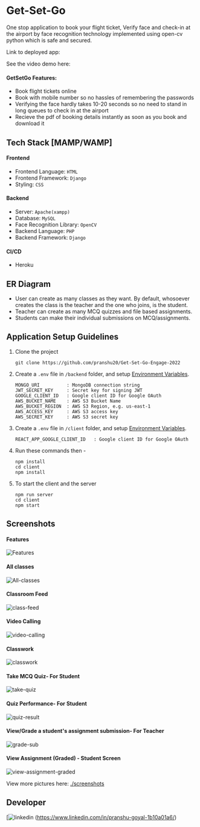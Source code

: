 # Get-Set-Go

One stop application to book your flight ticket, Verify face and check-in at the airport by face recognition technology implemented using open-cv python which is safe and secured.

Link to deployed app:

See the video demo here:

#### GetSetGo Features:

- Book flight tickets online
- Book with mobile number so no hassles of remembering the passwords
- Verifying the face hardly takes 10-20 seconds so no need to stand in long queues to check in at the airport
- Recieve the pdf of booking details instantly as soon as you book and download it

## Tech Stack [MAMP/WAMP]

#### Frontend

- Frontend Language: `HTML`
- Frontend Framework: `Django`
- Styling: `CSS`

#### Backend

- Server: `Apache(xampp)`
- Database: `MySQL`
- Face Recognition Library: `OpenCV`
- Backend Language: `PHP`
- Backend Framework: `Django`

#### CI/CD

- Heroku

## ER Diagram

- User can create as many classes as they want. By default, whosoever creates the class is the teacher and the one who joins, is the student.
- Teacher can create as many MCQ quizzes and file based assignments.
- Students can make their individual submissions on MCQ/assignments.

## Application Setup Guidelines

1. Clone the project

   ```
   git clone https://github.com/pranshu20/Get-Set-Go-Engage-2022
   ```

2. Create a `.env` file in `/backend` folder, and setup [Environment Variables](environment-variables).

   ```
   MONGO_URI          : MongoDB connection string
   JWT_SECRET_KEY     : Secret key for signing JWT
   GOOGLE_CLIENT_ID   : Google client ID for Google OAuth
   AWS_BUCKET_NAME    : AWS S3 Bucket Name
   AWS_BUCKET_REGION  : AWS S3 Region, e.g. us-east-1
   AWS_ACCESS_KEY     : AWS S3 access key
   AWS_SECRET_KEY     : AWS S3 secret key

   ```

3. Create a `.env` file in `/client` folder, and setup [Environment Variables](environment-variables).

   ```
   REACT_APP_GOOGLE_CLIENT_ID   : Google client ID for Google OAuth
   ```

4. Run these commands then -
   ```
   npm install
   cd client
   npm install
   ```
5. To start the client and the server
   ```
   npm run server
   cd client
   npm start
   ```

## Screenshots

#### Features

![Features](./screenshots/Features.png)

#### All classes

![All-classes](./screenshots/AllClasses.png)

#### Classroom Feed

![class-feed](./screenshots/ClassroomFeed.png)

#### Video Calling

![video-calling](./screenshots/JoinVideoCall.png)

#### Classwork

![classwork](./screenshots/Classwork.png)

#### Take MCQ Quiz- For Student

![take-quiz](./screenshots/TakeQuiz.png)

#### Quiz Performance- For Student

![quiz-result](./screenshots/QuizResults.png)

#### View/Grade a student's assignment submission- For Teacher

![grade-sub](./screenshots/ViewStudentsAssignmentSub.png)

#### View Assignment (Graded) - Student Screen

![view-assignment-graded](./screenshots/ViewStudentGradedSub.png)

View more pictures here: [./screenshots](./screenshots)

## Developer

[![linkedin](https://img.shields.io/badge/linkedin-0A66C2?style=for-the-badge&logo=linkedin&logoColor=white)
(https://www.linkedin.com/in/pranshu-goyal-1b10a01a6/)
